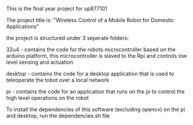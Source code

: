This is the final year project for up877101

The project title is:
    "Wireless Control of a Mobile Robot for Domestic Applications"

the project is structured under 3 seperate folders:

32u4 -      contains the code for the robots microcontroller based on the arduino
            platform, this microcontroller is slaved to the Rpi and controls
            low level sensing and actuation

desktop -   contains the code for a desktop application that is used to
            teleoperate the tobot over a local network

pi -        contains the code for an application that runs on the pi to control 
            the high level operations on the robot

To install the dependencies of this software (excluding opencv) on the pi and 
desktop, run the dependencies.sh file